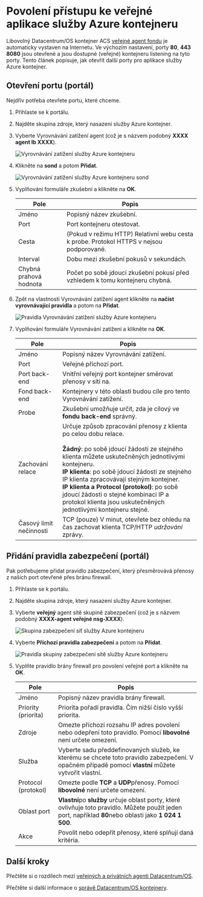 <properties
   pageTitle="Povolení přístupu veřejné aplikaci ještě ACS | Microsoft Azure"
   description="Jak povolit přístup k veřejným do kontejneru služby Azure."
   services="container-service"
   documentationCenter=""
   authors="Thraka"
   manager="timlt"
   editor=""
   tags="acs, azure-container-service"
   keywords="Docker, kontejnerů, Micro služby, Mesos, Azure"/>

<tags
   ms.service="container-service"
   ms.devlang="na"
   ms.topic="article"
   ms.tgt_pltfrm="na"
   ms.workload="na"
   ms.date="08/26/2016"
   ms.author="timlt"/>

# <a name="enable-public-access-to-an-azure-container-service-application"></a>Povolení přístupu ke veřejné aplikace služby Azure kontejneru

Libovolný Datacentrum/OS kontejner ACS [veřejné agent fondu](container-service-mesos-marathon-ui.md#deploy-a-docker-formatted-container) je automaticky vystaven na Internetu. Ve výchozím nastavení, porty **80**, **443** **8080** jsou otevřené a jsou dostupné (veřejné) kontejneru listening na tyto porty. Tento článek popisuje, jak otevřít další porty pro aplikace služby Azure kontejner.

## <a name="open-a-port-portal"></a>Otevření portu (portál) 

Nejdřív potřeba otevřete portu, které chceme.

1. Přihlaste se k portálu.
2. Najděte skupina zdroje, který nasazení služby Azure kontejner.
3. Vyberte Vyrovnávání zatížení agent (což je s názvem podobný **XXXX agent lb XXXX**).

    ![Vyrovnávání zatížení služby Azure kontejneru](media/container-service-dcos-agents/agent-load-balancer.png)

4. Klikněte na **sond** a potom **Přidat**.

    ![Vyrovnávání zatížení služby Azure kontejneru sond](media/container-service-dcos-agents/add-probe.png)

5. Vyplňování formuláře zkušební a klikněte na **OK**.

  	| Pole | Popis |
  	| ----- | ----------- |
  	| Jméno  | Popisný název zkušební. |
  	| Port  | Port kontejneru otestovat. |
  	| Cesta  | (Pokud v režimu HTTP) Relativní webu cesta k probe. Protokol HTTPS v nejsou podporované. |
  	| Interval | Dobu mezi zkušební pokusů v sekundách. |
  	| Chybná prahová hodnota | Počet po sobě jdoucí zkušební pokusí před vzhledem k tomu kontejneru chybná. | 
    

6. Zpět na vlastnosti Vyrovnávání zatížení agent klikněte na **načíst vyrovnávající pravidla** a potom na **Přidat**.

    ![Pravidla Vyrovnávání zatížení služby Azure kontejneru](media/container-service-dcos-agents/add-balancer-rule.png)

7. Vyplňování formuláře Vyrovnávání zatížení a klikněte na **OK**.

  	| Pole | Popis |
  	| ----- | ----------- |
  	| Jméno  | Popisný název Vyrovnávání zatížení. |
  	| Port  | Veřejné příchozí port. |
  	| Port back-end | Vnitřní veřejný port kontejner směrovat přenosy v síti na. |
  	| Fond back-end | Kontejnery v této oblasti budou cíle pro tento Vyrovnávání zatížení. |
  	| Probe | Zkušební umožňuje určit, zda je cílový ve **fondu back-end** správný. |
  	| Zachování relace | Určuje způsob zpracování přenosy z klienta po celou dobu relace.<br><br>**Žádný**: po sobě jdoucí žádosti ze stejného klienta můžete uskutečněných jednotlivými kontejneru.<br>**IP klienta**: po sobě jdoucí žádosti ze stejného IP klienta zpracovávají stejným kontejner.<br>**IP klienta a Protocol (protokol)**: po sobě jdoucí žádosti o stejné kombinaci IP a protokol klienta jsou uskutečněných jednotlivými kontejneru stejné. |
  	| Časový limit nečinnosti | TCP (pouze) V minut, otevřete bez ohledu na čas zachovat klienta TCP/HTTP *udržování* zprávy. |

## <a name="add-a-security-rule-portal"></a>Přidání pravidla zabezpečení (portál)

Pak potřebujeme přidat pravidlo zabezpečení, který přesměrovává přenosy z našich port otevřené přes bránu firewall.

1. Přihlaste se k portálu.
2. Najděte skupina zdroje, který nasazení služby Azure kontejner.
3. Vyberte **veřejný** agent sítě skupině zabezpečení (což je s názvem podobný **XXXX-agent veřejné nsg-XXXX**).

    ![Skupina zabezpečení síť služby Azure kontejneru](media/container-service-dcos-agents/agent-nsg.png)

4. Vyberte **Příchozí pravidla zabezpečení** a potom na **Přidat**.

    ![Pravidla skupiny zabezpečení sítě služby Azure kontejneru](media/container-service-dcos-agents/add-firewall-rule.png)

5. Vyplňte pravidlo brány firewall pro povolení veřejné port a klikněte na **OK**.

  	| Pole | Popis |
  	| ----- | ----------- |
  	| Jméno  | Popisný název pravidla brány firewall. |
  	| Priority (priorita) | Priorita pořadí pravidla. Čím nižší číslo vyšší priorita. |
  	| Zdroje | Omezte příchozí rozsahu IP adres povolení nebo odepření toto pravidlo. Pomocí **libovolné** není určete omezení. |
  	| Služba | Vyberte sadu předdefinovaných služeb, ke kterému se chcete toto pravidlo zabezpečení. V opačném případě pomocí **vlastní** můžete vytvořit vlastní. |
  	| Protocol (protokol) | Omezte podle **TCP** a **UDP**přenosy. Pomocí **libovolné** není určete omezení. |
  	| Oblast port | **Vlastní**po **služby** určuje oblast porty, které ovlivňuje toto pravidlo. Můžete použít jeden port, například **80**nebo oblasti jako **1 024 1 500**. |
  	| Akce | Povolit nebo odepřít přenosy, které splňují daná kritéria. |

## <a name="next-steps"></a>Další kroky

Přečtěte si o rozdílech mezi [veřejných a privátních agenti Datacentrum/OS](container-service-dcos-agents.md).

Přečtěte si další informace o [správě Datacentrum/OS kontejnery](container-service-mesos-marathon-ui.md).